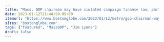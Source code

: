 ```yaml
---
title: "Mass. GOP chairman may have violated campaign finance law, party treasurer alleges, in escalating woes for state Republican Party"
date: 2023-01-12T21:44:59-05:00
itemurl: "https://www.bostonglobe.com/2023/01/12/metro/gop-chairman-may-have-violated-campaign-finance-law-party-treasurer-alleges-escalating-woes-republican-party/"
sites: "bostonglobe.com"
tags: ["featured", "MassGOP", "Jim Lyons"]
draft: false
---
```


